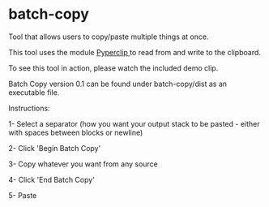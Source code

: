 # batch-copy
Tool that allows users to copy/paste multiple things at once.

This tool uses the module <a href="https://pypi.org/project/pyperclip/"> Pyperclip </a> to read from and write to the clipboard.

To see this tool in action, please watch the included demo clip.

Batch Copy version 0.1 can be found under batch-copy/dist as an executable file.

Instructions:

1- Select a separator (how you want your output stack to be pasted - either with spaces between blocks or newline)

2- Click 'Begin Batch Copy'

3- Copy whatever you want from any source

4- Click 'End Batch Copy'

5- Paste

